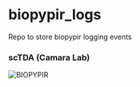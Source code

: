 # biopypir_logs
Repo to store biopypir logging events

### scTDA (Camara Lab)
![BIOPYPIR](https://img.shields.io/endpoint.svg?url=https://raw.githubusercontent.com/benstear/biopypir_logs/logs_branch/badges/scTDA_badge_endpoint.json&link=https://www.google.com)

